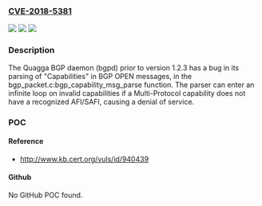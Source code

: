 ### [CVE-2018-5381](https://cve.mitre.org/cgi-bin/cvename.cgi?name=CVE-2018-5381)
![](https://img.shields.io/static/v1?label=Product&message=bgpd&color=blue)
![](https://img.shields.io/static/v1?label=Version&message=bpgd1.2.3%20&color=brighgreen)
![](https://img.shields.io/static/v1?label=Vulnerability&message=CWE-228%3A%20Improper%20Handling%20of%20Syntactically%20Invalid%20Structure&color=brighgreen)

### Description

The Quagga BGP daemon (bgpd) prior to version 1.2.3 has a bug in its parsing of "Capabilities" in BGP OPEN messages, in the bgp_packet.c:bgp_capability_msg_parse function. The parser can enter an infinite loop on invalid capabilities if a Multi-Protocol capability does not have a recognized AFI/SAFI, causing a denial of service.

### POC

#### Reference
- http://www.kb.cert.org/vuls/id/940439

#### Github
No GitHub POC found.

